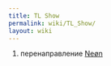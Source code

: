 ```yaml
---
title: TL Show
permalink: wiki/TL_Show/
layout: wiki
---
```


1.  перенаправление [Neøn](/wiki/Neøn "wikilink")
